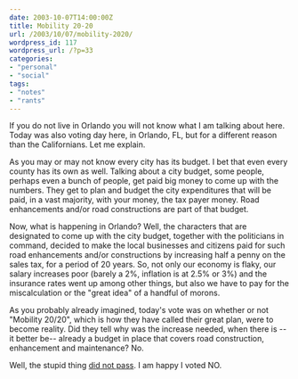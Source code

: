 ```yaml
---
date: 2003-10-07T14:00:00Z
title: Mobility 20-20
url: /2003/10/07/mobility-2020/
wordpress_id: 117
wordpress_url: /?p=33
categories:
- "personal"
- "social"
tags:
- "notes"
- "rants"
---
```


If you do not live in Orlando you will not know what I am talking about here. Today was also voting day here, in Orlando, FL, but for a different reason than the Californians. Let me explain.

As you may or may not know every city has its budget. I bet that even every county has its own as well. Talking about a city budget, some people, perhaps even a bunch of people, get paid big money to come up with the numbers. They get to plan and budget the city expenditures that will be paid, in a vast majority, with your money, the tax payer money. Road enhancements and/or road constructions are part of that budget.

Now, what is happening in Orlando? Well, the characters that are designated to come up with the city budget, together with the politicians in command, decided to make the local businesses and citizens paid for such road enhancements and/or constructions by increasing half a penny on the sales tax, for a period of 20 years. So, not only our economy is flaky, our salary increases poor (barely a 2%, inflation is at 2.5% or 3%) and the insurance rates went up among other things, but also we have to pay for the miscalculation or the "great idea" of a handful of morons.

As you probably already imagined, today's vote was on whether or not "Mobility 20/20", which is how they have called their great plan, were to become reality. Did they tell why was the increase needed, when there is --it better be-- already a budget in place that covers road construction, enhancement and maintenance? No.

Well, the stupid thing <a href="http://www.orlandosentinel.com/news/local/orl-tax100803,0,4568868.story" title="Transportation tax defeated.">did not pass</a>. I am happy I voted NO.
